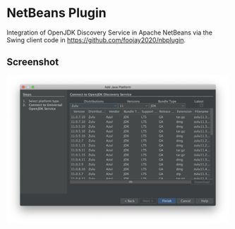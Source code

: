 # NetBeans Plugin
Integration of OpenJDK Discovery Service in Apache NetBeans via the Swing client code in https://github.com/foojay2020/nbplugin.

## Screenshot
![Overview](https://github.com/foojay2020/nbplugin2/blob/main/screenshot.png)
